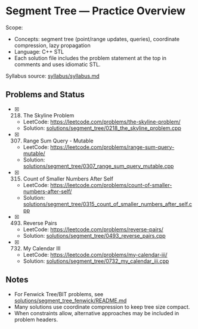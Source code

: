 # Segment Tree — Practice Overview

Scope:
- Concepts: segment tree (point/range updates, queries), coordinate compression, lazy propagation
- Language: C++ STL
- Each solution file includes the problem statement at the top in comments and uses idiomatic STL.

Syllabus source: [syllabus/syllabus.md](../../syllabus/syllabus.md)

## Problems and Status

- [x] 218. The Skyline Problem
  - LeetCode: https://leetcode.com/problems/the-skyline-problem/
  - Solution: [solutions/segment_tree/0218_the_skyline_problem.cpp](./0218_the_skyline_problem.cpp)
- [x] 307. Range Sum Query - Mutable
  - LeetCode: https://leetcode.com/problems/range-sum-query-mutable/
  - Solution: [solutions/segment_tree/0307_range_sum_query_mutable.cpp](./0307_range_sum_query_mutable.cpp)
- [x] 315. Count of Smaller Numbers After Self
  - LeetCode: https://leetcode.com/problems/count-of-smaller-numbers-after-self/
  - Solution: [solutions/segment_tree/0315_count_of_smaller_numbers_after_self.cpp](./0315_count_of_smaller_numbers_after_self.cpp)
- [x] 493. Reverse Pairs
  - LeetCode: https://leetcode.com/problems/reverse-pairs/
  - Solution: [solutions/segment_tree/0493_reverse_pairs.cpp](./0493_reverse_pairs.cpp)
- [x] 732. My Calendar III
  - LeetCode: https://leetcode.com/problems/my-calendar-iii/
  - Solution: [solutions/segment_tree/0732_my_calendar_iii.cpp](./0732_my_calendar_iii.cpp)

## Notes

- For Fenwick Tree/BIT problems, see [solutions/segment_tree_fenwick/README.md](../segment_tree_fenwick/README.md)
- Many solutions use coordinate compression to keep tree size compact.
- When constraints allow, alternative approaches may be included in problem headers.